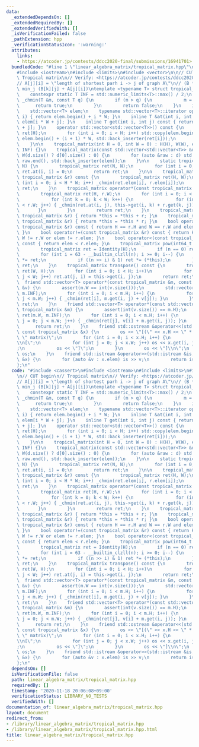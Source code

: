 ```yaml
---
data:
  _extendedDependsOn: []
  _extendedRequiredBy: []
  _extendedVerifiedWith: []
  _isVerificationFailed: false
  _pathExtension: hpp
  _verificationStatusIcon: ':warning:'
  attributes:
    links:
    - https://atcoder.jp/contests/ddcc2020-final/submissions/16941701>
  bundledCode: "#line 1 \"linear_algebra_matrix/tropical_matrix.hpp\"\n#include <cassert>\n\
    #include <iostream>\n#include <limits>\n#include <vector>\n\n// CUT begin\n//\
    \ Tropical matrix\n// Verify: <https://atcoder.jp/contests/ddcc2020-final/submissions/16941701>\n\
    // A[j][i] = \"length of shortest parh i -> j of graph A\"\n// (B * A)[k][i] =\
    \ min_j (B[k][j] + A[j][i])\ntemplate <typename T> struct tropical_matrix {\n\
    \    constexpr static T INF = std::numeric_limits<T>::max() / 2;\n    static bool\
    \ _chmin(T &m, const T q) {\n        if (m > q) {\n            m = q;\n      \
    \      return true;\n        }\n        return false;\n    }\n    int H, W;\n\
    \    std::vector<T> elem;\n    typename std::vector<T>::iterator operator[](int\
    \ i) { return elem.begin() + i * W; }\n    inline T &at(int i, int j) { return\
    \ elem[i * W + j]; }\n    inline T get(int i, int j) const { return elem[i * W\
    \ + j]; }\n    operator std::vector<std::vector<T>>() const {\n        std::vector<std::vector<T>>\
    \ ret(H);\n        for (int i = 0; i < H; i++) std::copy(elem.begin() + i * W,\
    \ elem.begin() + (i + 1) * W, std::back_inserter(ret[i]));\n        return ret;\n\
    \    }\n\n    tropical_matrix(int H = 0, int W = 0) : H(H), W(W), elem(H * W,\
    \ INF) {}\n    tropical_matrix(const std::vector<std::vector<T>> &d) : H(d.size()),\
    \ W(d.size() ? d[0].size() : 0) {\n        for (auto &raw : d) std::copy(raw.begin(),\
    \ raw.end(), std::back_inserter(elem));\n    }\n\n    static tropical_matrix Identity(int\
    \ N) {\n        tropical_matrix ret(N, N);\n        for (int i = 0; i < N; i++)\
    \ ret.at(i, i) = 0;\n        return ret;\n    }\n\n    tropical_matrix operator+(const\
    \ tropical_matrix &r) const {\n        tropical_matrix ret(H, W);\n        for\
    \ (int i = 0; i < H * W; i++) _chmin(ret.elem[i], r.elem[i]);\n        return\
    \ ret;\n    }\n    tropical_matrix operator*(const tropical_matrix &r) const {\n\
    \        tropical_matrix ret(H, r.W);\n        for (int i = 0; i < H; i++) {\n\
    \            for (int k = 0; k < W; k++) {\n                for (int j = 0; j\
    \ < r.W; j++) { _chmin(ret.at(i, j), this->get(i, k) + r.get(k, j)); }\n     \
    \       }\n        }\n        return ret;\n    }\n    tropical_matrix &operator+=(const\
    \ tropical_matrix &r) { return *this = *this + r; }\n    tropical_matrix &operator*=(const\
    \ tropical_matrix &r) { return *this = *this * r; }\n    bool operator==(const\
    \ tropical_matrix &r) const { return H == r.H and W == r.W and elem == r.elem;\
    \ }\n    bool operator!=(const tropical_matrix &r) const { return H != r.H or\
    \ W != r.W or elem != r.elem; }\n    bool operator<(const tropical_matrix &r)\
    \ const { return elem < r.elem; }\n    tropical_matrix pow(int64_t n) const {\n\
    \        tropical_matrix ret = Identity(H);\n        if (n == 0) return ret;\n\
    \        for (int i = 63 - __builtin_clzll(n); i >= 0; i--) {\n            ret\
    \ *= ret;\n            if ((n >> i) & 1) ret *= (*this);\n        }\n        return\
    \ ret;\n    }\n    tropical_matrix transpose() const {\n        tropical_matrix\
    \ ret(W, H);\n        for (int i = 0; i < H; i++)\n            for (int j = 0;\
    \ j < W; j++) ret.at(j, i) = this->get(i, j);\n        return ret;\n    }\n  \
    \  friend std::vector<T> operator*(const tropical_matrix &m, const std::vector<T>\
    \ &v) {\n        assert(m.W == int(v.size()));\n        std::vector<T> ret(m.H,\
    \ m.INF);\n        for (int i = 0; i < m.H; i++) {\n            for (int j = 0;\
    \ j < m.W; j++) { _chmin(ret[i], m.get(i, j) + v[j]); }\n        }\n        return\
    \ ret;\n    }\n    friend std::vector<T> operator*(const std::vector<T> &v, const\
    \ tropical_matrix &m) {\n        assert(int(v.size()) == m.H);\n        std::vector<T>\
    \ ret(m.W, m.INF);\n        for (int i = 0; i < m.H; i++) {\n            for (int\
    \ j = 0; j < m.W; j++) { _chmin(ret[j], v[i] + m.get(i, j)); }\n        }\n  \
    \      return ret;\n    }\n    friend std::ostream &operator<<(std::ostream &os,\
    \ const tropical_matrix &x) {\n        os << \"[(\" << x.H << \" * \" << x.W <<\
    \ \" matrix)\";\n        for (int i = 0; i < x.H; i++) {\n            os << \"\
    \\n[\";\n            for (int j = 0; j < x.W; j++) os << x.get(i, j) << \",\"\
    ;\n            os << \"]\";\n        }\n        os << \"]\\n\";\n        return\
    \ os;\n    }\n    friend std::istream &operator>>(std::istream &is, tropical_matrix\
    \ &x) {\n        for (auto &v : x.elem) is >> v;\n        return is;\n    }\n\
    };\n"
  code: "#include <cassert>\n#include <iostream>\n#include <limits>\n#include <vector>\n\
    \n// CUT begin\n// Tropical matrix\n// Verify: <https://atcoder.jp/contests/ddcc2020-final/submissions/16941701>\n\
    // A[j][i] = \"length of shortest parh i -> j of graph A\"\n// (B * A)[k][i] =\
    \ min_j (B[k][j] + A[j][i])\ntemplate <typename T> struct tropical_matrix {\n\
    \    constexpr static T INF = std::numeric_limits<T>::max() / 2;\n    static bool\
    \ _chmin(T &m, const T q) {\n        if (m > q) {\n            m = q;\n      \
    \      return true;\n        }\n        return false;\n    }\n    int H, W;\n\
    \    std::vector<T> elem;\n    typename std::vector<T>::iterator operator[](int\
    \ i) { return elem.begin() + i * W; }\n    inline T &at(int i, int j) { return\
    \ elem[i * W + j]; }\n    inline T get(int i, int j) const { return elem[i * W\
    \ + j]; }\n    operator std::vector<std::vector<T>>() const {\n        std::vector<std::vector<T>>\
    \ ret(H);\n        for (int i = 0; i < H; i++) std::copy(elem.begin() + i * W,\
    \ elem.begin() + (i + 1) * W, std::back_inserter(ret[i]));\n        return ret;\n\
    \    }\n\n    tropical_matrix(int H = 0, int W = 0) : H(H), W(W), elem(H * W,\
    \ INF) {}\n    tropical_matrix(const std::vector<std::vector<T>> &d) : H(d.size()),\
    \ W(d.size() ? d[0].size() : 0) {\n        for (auto &raw : d) std::copy(raw.begin(),\
    \ raw.end(), std::back_inserter(elem));\n    }\n\n    static tropical_matrix Identity(int\
    \ N) {\n        tropical_matrix ret(N, N);\n        for (int i = 0; i < N; i++)\
    \ ret.at(i, i) = 0;\n        return ret;\n    }\n\n    tropical_matrix operator+(const\
    \ tropical_matrix &r) const {\n        tropical_matrix ret(H, W);\n        for\
    \ (int i = 0; i < H * W; i++) _chmin(ret.elem[i], r.elem[i]);\n        return\
    \ ret;\n    }\n    tropical_matrix operator*(const tropical_matrix &r) const {\n\
    \        tropical_matrix ret(H, r.W);\n        for (int i = 0; i < H; i++) {\n\
    \            for (int k = 0; k < W; k++) {\n                for (int j = 0; j\
    \ < r.W; j++) { _chmin(ret.at(i, j), this->get(i, k) + r.get(k, j)); }\n     \
    \       }\n        }\n        return ret;\n    }\n    tropical_matrix &operator+=(const\
    \ tropical_matrix &r) { return *this = *this + r; }\n    tropical_matrix &operator*=(const\
    \ tropical_matrix &r) { return *this = *this * r; }\n    bool operator==(const\
    \ tropical_matrix &r) const { return H == r.H and W == r.W and elem == r.elem;\
    \ }\n    bool operator!=(const tropical_matrix &r) const { return H != r.H or\
    \ W != r.W or elem != r.elem; }\n    bool operator<(const tropical_matrix &r)\
    \ const { return elem < r.elem; }\n    tropical_matrix pow(int64_t n) const {\n\
    \        tropical_matrix ret = Identity(H);\n        if (n == 0) return ret;\n\
    \        for (int i = 63 - __builtin_clzll(n); i >= 0; i--) {\n            ret\
    \ *= ret;\n            if ((n >> i) & 1) ret *= (*this);\n        }\n        return\
    \ ret;\n    }\n    tropical_matrix transpose() const {\n        tropical_matrix\
    \ ret(W, H);\n        for (int i = 0; i < H; i++)\n            for (int j = 0;\
    \ j < W; j++) ret.at(j, i) = this->get(i, j);\n        return ret;\n    }\n  \
    \  friend std::vector<T> operator*(const tropical_matrix &m, const std::vector<T>\
    \ &v) {\n        assert(m.W == int(v.size()));\n        std::vector<T> ret(m.H,\
    \ m.INF);\n        for (int i = 0; i < m.H; i++) {\n            for (int j = 0;\
    \ j < m.W; j++) { _chmin(ret[i], m.get(i, j) + v[j]); }\n        }\n        return\
    \ ret;\n    }\n    friend std::vector<T> operator*(const std::vector<T> &v, const\
    \ tropical_matrix &m) {\n        assert(int(v.size()) == m.H);\n        std::vector<T>\
    \ ret(m.W, m.INF);\n        for (int i = 0; i < m.H; i++) {\n            for (int\
    \ j = 0; j < m.W; j++) { _chmin(ret[j], v[i] + m.get(i, j)); }\n        }\n  \
    \      return ret;\n    }\n    friend std::ostream &operator<<(std::ostream &os,\
    \ const tropical_matrix &x) {\n        os << \"[(\" << x.H << \" * \" << x.W <<\
    \ \" matrix)\";\n        for (int i = 0; i < x.H; i++) {\n            os << \"\
    \\n[\";\n            for (int j = 0; j < x.W; j++) os << x.get(i, j) << \",\"\
    ;\n            os << \"]\";\n        }\n        os << \"]\\n\";\n        return\
    \ os;\n    }\n    friend std::istream &operator>>(std::istream &is, tropical_matrix\
    \ &x) {\n        for (auto &v : x.elem) is >> v;\n        return is;\n    }\n\
    };\n"
  dependsOn: []
  isVerificationFile: false
  path: linear_algebra_matrix/tropical_matrix.hpp
  requiredBy: []
  timestamp: '2020-11-18 20:06:08+09:00'
  verificationStatus: LIBRARY_NO_TESTS
  verifiedWith: []
documentation_of: linear_algebra_matrix/tropical_matrix.hpp
layout: document
redirect_from:
- /library/linear_algebra_matrix/tropical_matrix.hpp
- /library/linear_algebra_matrix/tropical_matrix.hpp.html
title: linear_algebra_matrix/tropical_matrix.hpp
---
```

